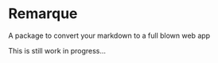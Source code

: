 # Remarque
A package to convert your markdown to a full blown web app

This is still work in progress...
